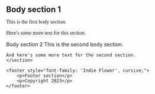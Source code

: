 <!DOCTYPE html>
<html>
<head>
	<title>My HTML Layout</title>
	<link rel="stylesheet" href="https://fonts.googleapis.com/css?family=Indie+Flower">
	<style>h2 {
  border: none;
  margin: 0;
}
header, footer, section {
			font-family: 'Indie Flower'cursive;
		}
	</style>
</head>
<section>
		<h2>Body section 1</h2>
		<p style="font-family: 'Indie Flower', cursive;">This is the first body section.</p>
		<p style="font-family: 'Indie Flower', cursive;">Here's some more text for this section.</p> Body section 2
		This is the second body section.
		
    
    And here's some more text for the second section.
	</section>

	<footer style="font-family: 'Indie Flower', cursive;">
		<p>Footer section</p>
		<p>Copyright 2023</p>
	</footer>
</body></html>